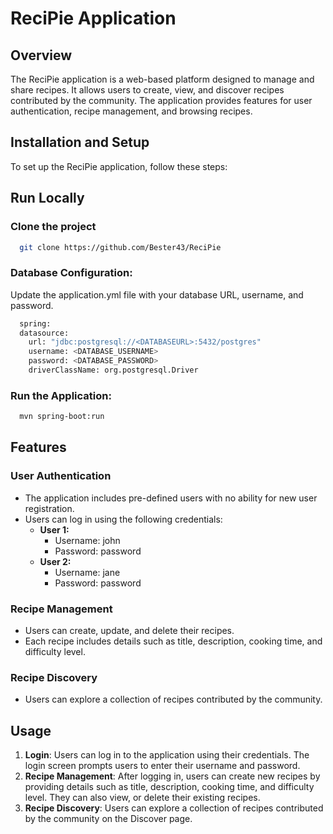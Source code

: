 
# ReciPie Application

## Overview
The ReciPie application is a web-based platform designed to manage and share recipes. It allows users to create, view, and discover recipes contributed by the community. The application provides features for user authentication, recipe management, and browsing recipes.

## Installation and Setup
To set up the ReciPie application, follow these steps:

## Run Locally

### Clone the project

```bash
  git clone https://github.com/Bester43/ReciPie
```

### Database Configuration:

Update the application.yml file with your database URL, username, and password.

```bash
  spring:
  datasource:
    url: "jdbc:postgresql://<DATABASEURL>:5432/postgres"
    username: <DATABASE_USERNAME>
    password: <DATABASE_PASSWORD>
    driverClassName: org.postgresql.Driver
```

### Run the Application:

```bash
  mvn spring-boot:run
```

## Features
### User Authentication
- The application includes pre-defined users with no ability for new user registration.
- Users can log in using the following credentials:
  - **User 1:**
    - Username: john
    - Password: password
  - **User 2:**
    - Username: jane
    - Password: password

### Recipe Management
- Users can create, update, and delete their recipes.
- Each recipe includes details such as title, description, cooking time, and difficulty level.

### Recipe Discovery
- Users can explore a collection of recipes contributed by the community.

## Usage
1. **Login**: Users can log in to the application using their credentials. The login screen prompts users to enter their username and password.
2. **Recipe Management**: After logging in, users can create new recipes by providing details such as title, description, cooking time, and difficulty level. They can also view, or delete their existing recipes.
3. **Recipe Discovery**: Users can explore a collection of recipes contributed by the community on the Discover page.
